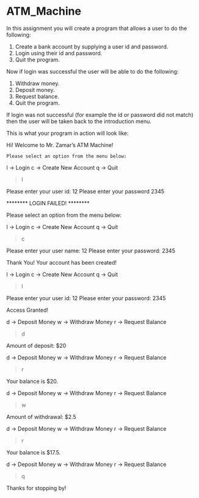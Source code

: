 # ATM_Machine


In this assignment you will create a program that allows a user to do the following:

1)	Create a bank account by supplying a user id and password.
2)	Login using their id and password.
3)	Quit the program.

Now if login was successful the user will be able to do the following:

1)	Withdraw money.
2)	Deposit money.
3)	Request balance.
4)	Quit the program.

If login was not successful (for example the id or password did not match) then the user will be taken back to the introduction menu.

This is what your program in action will look like:

Hi! Welcome to Mr. Zamar’s ATM Machine!

	Please select an option from the menu below:

l  -> Login
c -> Create New Account
q -> Quit

> l

Please enter your user id: 12
Please enter your password 2345

******** LOGIN FAILED! ********

Please select an option from the menu below:

l  -> Login
c -> Create New Account
q -> Quit

> c

Please enter your user name: 12
Please enter your password: 2345

Thank You! Your account has been created!

l  -> Login
c -> Create New Account
q -> Quit

> l

Please enter your user id: 12
Please enter your password: 2345

Access Granted!

d 	-> Deposit Money
w -> Withdraw Money
r  -> Request Balance

> d

Amount of deposit: $20

d 	-> Deposit Money
w -> Withdraw Money
r  -> Request Balance

> r

Your balance is $20.

d 	-> Deposit Money
w -> Withdraw Money
r  -> Request Balance

> w

Amount of withdrawal: $2.5

d 	-> Deposit Money
w -> Withdraw Money
r  -> Request Balance

> r

Your balance is $17.5.

d 	-> Deposit Money
w -> Withdraw Money
r  -> Request Balance

> q

Thanks for stopping by!
